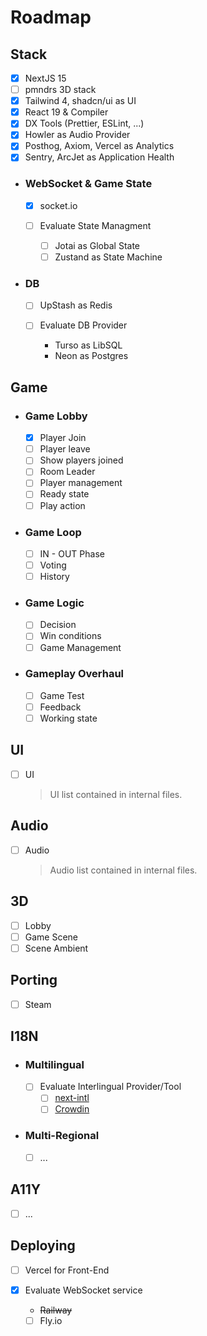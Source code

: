 # Roadmap

## Stack

- [x] NextJS 15
- [ ] pmndrs 3D stack
- [x] Tailwind 4, shadcn/ui as UI
- [x] React 19 & Compiler
- [x] DX Tools (Prettier, ESLint, ...)
- [x] Howler as Audio Provider
- [x] Posthog, Axiom, Vercel as Analytics
- [x] Sentry, ArcJet as Application Health

- ### WebSocket & Game State

    - [x] socket.io

    - [ ] Evaluate State Managment
        - [ ] Jotai as Global State
        - [ ] Zustand as State Machine

- ### DB

    - [ ] UpStash as Redis

    - [ ] Evaluate DB Provider
        - Turso as LibSQL
        - Neon as Postgres

## Game

- ### Game Lobby

    - [x] Player Join
    - [ ] Player leave
    - [ ] Show players joined
    - [ ] Room Leader
    - [ ] Player management
    - [ ] Ready state
    - [ ] Play action

- ### Game Loop

    - [ ] IN - OUT Phase
    - [ ] Voting
    - [ ] History

- ### Game Logic

    - [ ] Decision
    - [ ] Win conditions
    - [ ] Game Management

- ### Gameplay Overhaul
    - [ ] Game Test
    - [ ] Feedback
    - [ ] Working state

## UI

- [ ] UI
    > UI list contained in internal files.

## Audio

- [ ] Audio
    > Audio list contained in internal files.

## 3D

- [ ] Lobby
- [ ] Game Scene
- [ ] Scene Ambient

## Porting

- [ ] Steam

## I18N

- ### Multilingual
    - [ ] Evaluate Interlingual Provider/Tool
        - [ ] [next-intl](https://github.com/amannn/next-intl)
        - [ ] [Crowdin](https://crowdin.com/)
- ### Multi-Regional
    - [ ] ...

## A11Y

- [ ] ...

## Deploying

- [ ] Vercel for Front-End

- [x] Evaluate WebSocket service
    - ~~Railway~~
    - [ ] Fly.io
